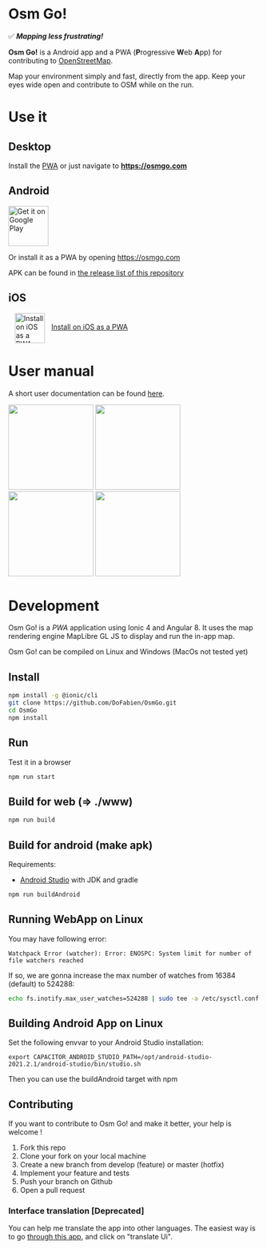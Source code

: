 # Osm Go!

✅ ***Mapping less frustrating!***

**Osm Go!** is a Android app and a PWA (**P**rogressive **W**eb **A**pp) for contributing to [OpenStreetMap](https://www.openstreetmap.org).

Map your environment simply and fast, directly from the app. Keep your eyes wide open and contribute to OSM while on the run.

# Use it

## Desktop
Install the [PWA](https://osmgo.com) or just navigate to **https://osmgo.com**

## Android
[<img src="https://play.google.com/intl/en_us/badges/images/generic/en_badge_web_generic.png" alt="Get it on Google Play" height="80">](https://play.google.com/store/apps/details?id=fr.dogeo.osmgo)

Or install it as a PWA by opening https://osmgo.com

APK can be found in [the release list of this repository](https://github.com/DoFabien/OsmGo/releases)

## iOS
[<img style="vertical-align:middle; padding: 0px 13px" src="https://upload.wikimedia.org/wikipedia/commons/thumb/5/52/Safari_browser_logo.svg/60px-Safari_browser_logo.svg.png" alt="Install on iOS as a PWA" height="60">Install on iOS as a PWA</p>](https://osmgo.com)

# User manual
A short user documentation can be found [here](https://dofabien.github.io/OsmGo/).

<img width="170" src="./docs/assets/map-modif.png?raw=true"/> <img width="170" src="./docs/assets/map-ortho.png?raw=true"/> <img width="170" src="./docs/assets/select-primary-tag-velo.png?raw=true"/> <img width="170" src="./docs/assets/fiche.png?raw=true"/>

# Development
Osm Go! is a _PWA_ application using Ionic 4 and Angular 8.
It uses the map rendering engine MapLibre GL JS to display and run the in-app map.

Osm Go! can be compiled on Linux and Windows (MacOs not tested yet)

## Install
```sh
npm install -g @ionic/cli
git clone https://github.com/DoFabien/OsmGo.git
cd OsmGo
npm install
```

## Run
Test it in a browser
```sh
npm run start
```

## Build for web (=> ./www)
```sh
npm run build
```

## Build for android (make apk)
Requirements:
- [Android Studio](https://developer.android.com) with JDK and gradle

```sh
npm run buildAndroid
```

## Running WebApp on Linux
You may have following error:

`Watchpack Error (watcher): Error: ENOSPC: System limit for number of file watchers reached`

If so, we are gonna increase the max number of watches from 16384 (default) to 524288:

```sh
echo fs.inotify.max_user_watches=524288 | sudo tee -a /etc/sysctl.conf && sudo sysctl -p
```

## Building Android App on Linux
Set the following envvar to your Android Studio installation:

`export CAPACITOR_ANDROID_STUDIO_PATH=/opt/android-studio-2021.2.1/android-studio/bin/studio.sh`

Then you can use the buildAndroid target with npm

## Contributing
If you want to contribute to Osm Go! and make it better, your help is welcome !

 1. Fork this repo
 2. Clone your fork on your local machine
 3. Create a new branch from develop (feature) or master (hotfix)
 4. Implement your feature and tests
 5. Push your branch on Github
 6. Open a pull request

### Interface translation [Deprecated]
You can help me translate the app into other languages.
The easiest way is to go [through this app](https://admin.osmgo.com/), and click on "translate Ui".